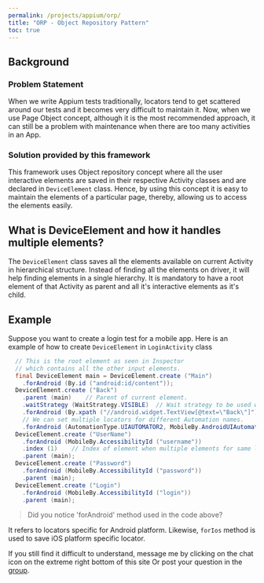 ```yaml
---
permalink: /projects/appium/orp/
title: "ORP - Object Repository Pattern"
toc: true
---
```


## Background

### Problem Statement

When we write Appium tests traditionally, locators tend to get scattered around our tests and it becomes very difficult to maintain it. Now, when we use Page Object concept, although it is the most recommended approach, it can still be a problem with maintenance when there are too many activities in an App.

### Solution provided by this framework

This framework uses Object repository concept where all the user interactive elements are saved in their respective Activity classes and are declared in `DeviceElement` class. Hence, by using this concept it is easy to maintain the elements of a particular page, thereby, allowing us to access the elements easily.

## What is DeviceElement and how it handles multiple elements?

The `DeviceElement` class saves all the elements available on current Activity in hierarchical structure. Instead of finding all the elements on driver, it will help finding elements in a single hierarchy. It is mandatory to have a root element of that Activity as parent and all it's interactive elements as it's child.

## Example
Suppose you want to create a login test for a mobile app.
Here is an example of how to create `DeviceElement` in `LoginActivity` class

```java
  // This is the root element as seen in Inspector
  // which contains all the other input elements.
  final DeviceElement main = DeviceElement.create ("Main")
    .forAndroid (By.id ("android:id/content"));
  DeviceElement.create ("Back")
    .parent (main)    // Parent of current element.
    .waitStrategy (WaitStrategy.VISIBLE)  // Wait strategy to be used while finding the element.
    .forAndroid (By.xpath ("//android.widget.TextView[@text=\"Back\"]"))     // Locator used to find the element.
    // We can set multiple locators for different Automation names.
    .forAndroid (AutomationType.UIAUTOMATOR2, MobileBy.AndroidUIAutomator ("new UiSelector ().text (\"Back\");"));
  DeviceElement.create ("UserName")
    .forAndroid (MobileBy.AccessibilityId ("username"))
    .index (1)    // Index of element when multiple elements for same locator exists.
    .parent (main);
  DeviceElement.create ("Password")
    .forAndroid (MobileBy.AccessibilityId ("password"))
    .parent (main);
  DeviceElement.create ("Login")
    .forAndroid (MobileBy.AccessibilityId ("login"))
    .parent (main);
```

> Did you notice 'forAndroid' method used in the code above?

It refers to locators specific for Android platform.
Likewise, `forIos` method is used to save iOS platform specific locator.

If you still find it difficult to understand, message me by clicking on the chat icon on the extreme right bottom of this site Or post your question in the [group][groups].

[groups]: https://groups.google.com/forum/#!forum/coteafs-appium
